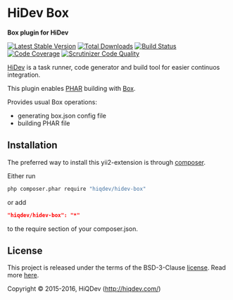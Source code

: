 HiDev Box
=========

**Box plugin for HiDev**

[![Latest Stable Version](https://poser.pugx.org/hiqdev/hidev-box/v/stable)](https://packagist.org/packages/hiqdev/hidev-box)
[![Total Downloads](https://poser.pugx.org/hiqdev/hidev-box/downloads)](https://packagist.org/packages/hiqdev/hidev-box)
[![Build Status](https://img.shields.io/travis/hiqdev/hidev-box.svg)](https://travis-ci.org/hiqdev/hidev-box)
[![Code Coverage](https://scrutinizer-ci.com/g/hiqdev/hidev-box/badges/coverage.png?b=master)](https://scrutinizer-ci.com/g/hiqdev/hidev-box/?branch=master)
[![Scrutinizer Code Quality](https://scrutinizer-ci.com/g/hiqdev/hidev-box/badges/quality-score.png?b=master)](https://scrutinizer-ci.com/g/hiqdev/hidev-box/?branch=master)

[HiDev](https://github.com/hiqdev/hidev) is a task runner, code generator and build tool for easier continuos integration.

This plugin enables [PHAR](http://php.net/manual/en/intro.phar.php) building with [Box](https://github.com/box-project/box2).

Provides usual Box operations:
- generating box.json config file
- building PHAR file

## Installation

The preferred way to install this yii2-extension is through [composer](http://getcomposer.org/download/).

Either run

```sh
php composer.phar require "hiqdev/hidev-box"
```

or add

```json
"hiqdev/hidev-box": "*"
```

to the require section of your composer.json.

## License

This project is released under the terms of the BSD-3-Clause [license](LICENSE).
Read more [here](http://choosealicense.com/licenses/bsd-3-clause).

Copyright © 2015-2016, HiQDev (http://hiqdev.com/)
